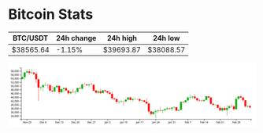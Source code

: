 # Bitcoin Stats

BTC/USDT|24h change|24h high|24h low|
|---|---|---|---|
|$38565.64|-1.15%|$39693.87|$38088.57|

<img src="./chart.svg">
